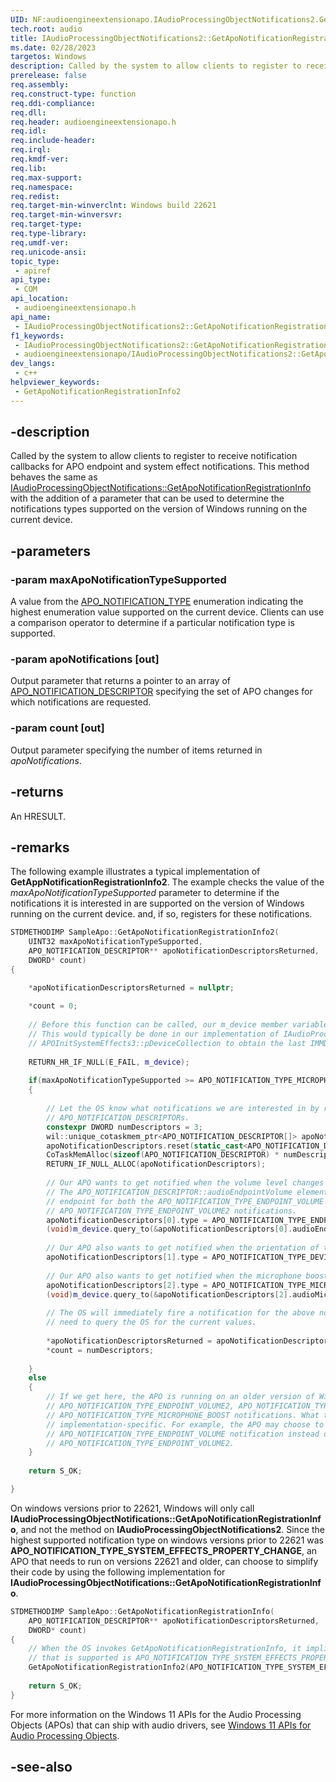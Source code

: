 ```yaml
---
UID: NF:audioengineextensionapo.IAudioProcessingObjectNotifications2.GetApoNotificationRegistrationInfo2
tech.root: audio
title: IAudioProcessingObjectNotifications2::GetApoNotificationRegistrationInfo2
ms.date: 02/28/2023
targetos: Windows
description: Called by the system to allow clients to register to receive notification callbacks for APO endpoint and system effect notifications. This method adds a parameter that can be used to determine the notifications types supported on the current device.
prerelease: false
req.assembly: 
req.construct-type: function
req.ddi-compliance: 
req.dll: 
req.header: audioengineextensionapo.h
req.idl: 
req.include-header: 
req.irql: 
req.kmdf-ver: 
req.lib: 
req.max-support: 
req.namespace: 
req.redist: 
req.target-min-winverclnt: Windows build 22621
req.target-min-winversvr: 
req.target-type: 
req.type-library: 
req.umdf-ver: 
req.unicode-ansi: 
topic_type:
 - apiref
api_type:
 - COM
api_location:
 - audioengineextensionapo.h
api_name:
 - IAudioProcessingObjectNotifications2::GetApoNotificationRegistrationInfo2
f1_keywords:
 - IAudioProcessingObjectNotifications2::GetApoNotificationRegistrationInfo2
 - audioengineextensionapo/IAudioProcessingObjectNotifications2::GetApoNotificationRegistrationInfo2
dev_langs:
 - c++
helpviewer_keywords:
 - GetApoNotificationRegistrationInfo2
---
```


## -description

Called by the system to allow clients to register to receive notification callbacks for APO endpoint and system effect notifications. This method behaves the same as [IAudioProcessingObjectNotifications::GetApoNotificationRegistrationInfo](./nf-iaudioprocessingobjectnotifications-getaponotificationregistrationinfo.md) with the addition of a parameter that can be used to determine the notifications types supported on the version of Windows running on the current device.

## -parameters

### -param maxApoNotificationTypeSupported

A value from the [APO_NOTIFICATION_TYPE](./ne-audioengineextensionapo-apo_notification_type.md) enumeration indicating the highest enumeration value supported on the current device. Clients can use a comparison operator to determine if a particular notification type is supported.

### -param apoNotifications [out]

Output parameter that returns a pointer to an array of [APO_NOTIFICATION_DESCRIPTOR](ns-audioengineextensionapo-apo_notification_descriptor.md) specifying the set of APO changes for which notifications are requested.

### -param count [out]

Output parameter specifying the number of items returned in *apoNotifications*.

## -returns

An HRESULT.

## -remarks

The following example illustrates a typical implementation of **GetAppNotificationRegistrationInfo2**. The example checks the value of the *maxApoNotificationTypeSupported* parameter to determine if the notifications it is interested in are supported on the version of Windows running on the current device. and, if so, registers for these notifications. 

```cpp
STDMETHODIMP SampleApo::GetApoNotificationRegistrationInfo2(
    UINT32 maxApoNotificationTypeSupported,
    APO_NOTIFICATION_DESCRIPTOR** apoNotificationDescriptorsReturned,
    DWORD* count)
{

    *apoNotificationDescriptorsReturned = nullptr;
    
    *count = 0;
    
    // Before this function can be called, our m_device member variable should already have been initialized.
    // This would typically be done in our implementation of IAudioProcessingObject::Initialize, by using
    // APOInitSystemEffects3::pDeviceCollection to obtain the last IMMDevice in the collection.
    
    RETURN_HR_IF_NULL(E_FAIL, m_device);
    
    if(maxApoNotificationTypeSupported >= APO_NOTIFICATION_TYPE_MICROPHONE_BOOST)
    {
    
        // Let the OS know what notifications we are interested in by returning an array of
        // APO_NOTIFICATION_DESCRIPTORs.
        constexpr DWORD numDescriptors = 3;
        wil::unique_cotaskmem_ptr<APO_NOTIFICATION_DESCRIPTOR[]> apoNotificationDescriptors;
        apoNotificationDescriptors.reset(static_cast<APO_NOTIFICATION_DESCRIPTOR*>(
        CoTaskMemAlloc(sizeof(APO_NOTIFICATION_DESCRIPTOR) * numDescriptors)));
        RETURN_IF_NULL_ALLOC(apoNotificationDescriptors);
        
        // Our APO wants to get notified when the volume level changes on the audio endpoint.
        // The APO_NOTIFICATION_DESCRIPTOR::audioEndpointVolume element is used to specify the audio
        // endpoint for both the APO_NOTIFICATION_TYPE_ENDPOINT_VOLUME and the
        // APO_NOTIFICATION_TYPE_ENDPOINT_VOLUME2 notifications.
        apoNotificationDescriptors[0].type = APO_NOTIFICATION_TYPE_ENDPOINT_VOLUME2;
        (void)m_device.query_to(&apoNotificationDescriptors[0].audioEndpointVolume.device);
        
        // Our APO also wants to get notified when the orientation of the device changes.
        apoNotificationDescriptors[1].type = APO_NOTIFICATION_TYPE_DEVICE_ORIENTATION;
        
        // Our APO also wants to get notified when the microphone boost changes on the audio endpoint.
        apoNotificationDescriptors[2].type = APO_NOTIFICATION_TYPE_MICROPHONE_BOOST;
        (void)m_device.query_to(&apoNotificationDescriptors[2].audioMicrophoneBoost.device);
        
        // The OS will immediately fire a notification for the above notification types, so we do not
        // need to query the OS for the current values.
        
        *apoNotificationDescriptorsReturned = apoNotificationDescriptors.release();
        *count = numDescriptors;
    
    }
    else
    {
        // If we get here, the APO is running on an older version of Windows that does not support the
        // APO_NOTIFICATION_TYPE_ENDPOINT_VOLUME2, APO_NOTIFICATION_TYPE_DEVICE_ORIENTATION, and
        // APO_NOTIFICATION_TYPE_MICROPHONE_BOOST notifications. What the APO does at this point is
        // implementation-specific. For example, the APO may choose to subscribe to the
        // APO_NOTIFICATION_TYPE_ENDPOINT_VOLUME notification instead of
        // APO_NOTIFICATION_TYPE_ENDPOINT_VOLUME2.
    }
    
    return S_OK;

}
```

On windows versions prior to 22621, Windows will only call **IAudioProcessingObjectNotifications::GetApoNotificationRegistrationInfo**, and not the method on **IAudioProcessingObjectNotifications2**. Since the highest supported notification type on windows versions prior to 22621 was **APO_NOTIFICATION_TYPE_SYSTEM_EFFECTS_PROPERTY_CHANGE**, an APO that needs to run on versions 22621 and older, can choose to simplify their code by using the following implementation for **IAudioProcessingObjectNotifications::GetApoNotificationRegistrationInfo**.


```cpp
STDMETHODIMP SampleApo::GetApoNotificationRegistrationInfo(
    APO_NOTIFICATION_DESCRIPTOR** apoNotificationDescriptorsReturned,
    DWORD* count)
{
    // When the OS invokes GetApoNotificationRegistrationInfo, it implies that the maximum notification value
    // that is supported is APO_NOTIFICATION_TYPE_SYSTEM_EFFECTS_PROPERTY_CHANGE.
    GetApoNotificationRegistrationInfo2(APO_NOTIFICATION_TYPE_SYSTEM_EFFECTS_PROPERTY_CHANGE, apoNotificationDescriptorsReturned, count);
    
    return S_OK;
}
```

For more information on the Windows 11 APIs for the Audio Processing Objects (APOs) that can ship with audio drivers, see [Windows 11 APIs for Audio Processing Objects](/windows-hardware/drivers/audio/windows-11-apis-for-audio-processing-objects).

## -see-also

